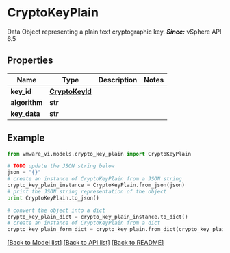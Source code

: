 # CryptoKeyPlain

Data Object representing a plain text cryptographic key.  ***Since:*** vSphere API 6.5 

## Properties
Name | Type | Description | Notes
------------ | ------------- | ------------- | -------------
**key_id** | [**CryptoKeyId**](CryptoKeyId.md) |  | 
**algorithm** | **str** |  | 
**key_data** | **str** |  | 

## Example

```python
from vmware_vi.models.crypto_key_plain import CryptoKeyPlain

# TODO update the JSON string below
json = "{}"
# create an instance of CryptoKeyPlain from a JSON string
crypto_key_plain_instance = CryptoKeyPlain.from_json(json)
# print the JSON string representation of the object
print CryptoKeyPlain.to_json()

# convert the object into a dict
crypto_key_plain_dict = crypto_key_plain_instance.to_dict()
# create an instance of CryptoKeyPlain from a dict
crypto_key_plain_form_dict = crypto_key_plain.from_dict(crypto_key_plain_dict)
```
[[Back to Model list]](../README.md#documentation-for-models) [[Back to API list]](../README.md#documentation-for-api-endpoints) [[Back to README]](../README.md)


